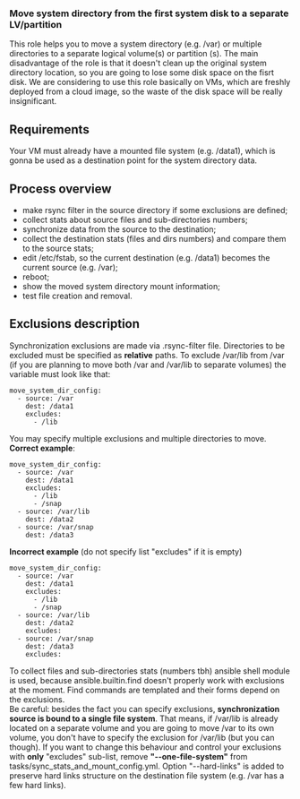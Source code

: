 ### Move system directory from the first system disk to a separate LV/partition
This role helps you to move a system directory (e.g. /var) or multiple directories to a separate logical volume(s) or partition (s). The main disadvantage of the role is that it doesn't clean up the original system directory location, so you are going to lose some disk space on the fisrt disk. We are considering to use this role basically on VMs, which are freshly deployed from a cloud image, so the waste of the disk space will be really insignificant.

## Requirements
Your VM must already have a mounted file system (e.g. /data1), which is gonna be used as a destination point for the system directory data.

## Process overview
- make rsync filter in the source directory if some exclusions are defined;
- collect stats about source files and sub-directories numbers;
- synchronize data from the source to the destination;
- collect the destination stats (files and dirs numbers) and compare them to the source stats;
- edit /etc/fstab, so the current destination (e.g. /data1) becomes the current source (e.g. /var);
- reboot;
- show  the moved system directory mount information;
- test file creation and removal.  

## Exclusions description
Synchronization exclusions are made via .rsync-filter file. Directories to be excluded must be specified as **relative** paths. To exclude /var/lib from /var (if you are planning to move both /var and /var/lib to separate volumes) the variable must look like that:
```
move_system_dir_config:
  - source: /var
    dest: /data1
    excludes:
      - /lib
``` 
You may specify multiple exclusions and multiple directories to move. **Correct example**:
```
move_system_dir_config:
  - source: /var
    dest: /data1
    excludes:
      - /lib
      - /snap
  - source: /var/lib
    dest: /data2
  - source: /var/snap
    dest: /data3
```
**Incorrect example** (do not specify list "excludes" if it is empty)
```
move_system_dir_config:
  - source: /var
    dest: /data1
    excludes:
      - /lib
      - /snap
  - source: /var/lib
    dest: /data2
    excludes:
  - source: /var/snap
    dest: /data3
    excludes:
```
To collect files and sub-directories stats (numbers tbh) ansible shell module is used, because ansible.builtin.find doesn't properly work with exclusions at the moment. Find commands are templated and their forms depend on the exclusions.<br />
Be careful: besides the fact you can specify exclusions, **synchronization source is bound to a single file system**. That means, if /var/lib is already located on a separate volume and you are going to move /var to its own volume, you don't have to specify the exclusion for /var/lib (but you can though). If you want to change this behaviour and control your exclusions with **only** "excludes" sub-list, remove **"--one-file-system"** from tasks/sync_stats_and_mount_config.yml.
Option "--hard-links" is added to preserve hard links structure on the destination file system (e.g. /var has a few hard links).

